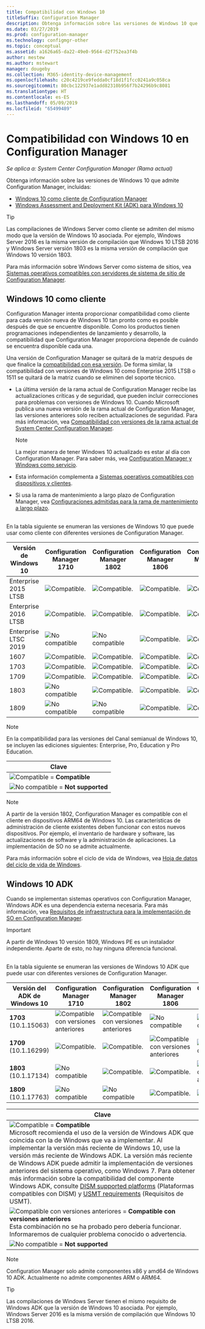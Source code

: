 ```yaml
---
title: Compatibilidad con Windows 10
titleSuffix: Configuration Manager
description: Obtenga información sobre las versiones de Windows 10 que se admiten como clientes o para OSD con System Center Configuration Manager.
ms.date: 03/27/2019
ms.prod: configuration-manager
ms.technology: configmgr-other
ms.topic: conceptual
ms.assetid: a1626a65-da22-49e0-9564-d2f752ea3f4b
author: mestew
ms.author: mstewart
manager: dougeby
ms.collection: M365-identity-device-management
ms.openlocfilehash: c20c4219ce9fedda0cf18d1f1fcc0241a9c058ca
ms.sourcegitcommit: 80cbc122937e1add82310b956f7b24296b9c8081
ms.translationtype: HT
ms.contentlocale: es-ES
ms.lasthandoff: 05/09/2019
ms.locfileid: "65499489"
---
```

# <a name="support-for-windows-10-in-configuration-manager"></a>Compatibilidad con Windows 10 en Configuration Manager  

*Se aplica a: System Center Configuration Manager (Rama actual)*

Obtenga información sobre las versiones de Windows 10 que admite Configuration Manager, incluidas:
- [Windows 10 como cliente de Configuration Manager](#windows-10-as-a-client)
- [Windows Assessment and Deployment Kit (ADK) para Windows 10](#windows-10-adk)

> [!Tip]
> Las compilaciones de Windows Server como cliente se admiten del mismo modo que la versión de Windows 10 asociada. Por ejemplo, Windows Server 2016 es la misma versión de compilación que Windows 10 LTSB 2016 y Windows Server versión 1803 es la misma versión de compilación que Windows 10 versión 1803.
> 
> Para más información sobre Windows Server como sistema de sitios, vea [Sistemas operativos compatibles con servidores de sistema de sitio de Configuration Manager](/sccm/core/plan-design/configs/supported-operating-systems-for-site-system-servers#the-server-core-installation-of-windows-server-version-1803).



## <a name="windows-10-as-a-client"></a>Windows 10 como cliente

Configuration Manager intenta proporcionar compatibilidad como cliente para cada versión nueva de Windows 10 tan pronto como es posible después de que se encuentre disponible. Como los productos tienen programaciones independientes de lanzamiento y desarrollo, la compatibilidad que Configuration Manager proporciona depende de cuándo se encuentra disponible cada una.

Una versión de Configuration Manager se quitará de la matriz después de que finalice la [compatibilidad con esa versión](/sccm/core/servers/manage/current-branch-versions-supported). De forma similar, la compatibilidad con versiones de Windows 10 como Enterprise 2015 LTSB o 1511 se quitará de la matriz cuando se eliminen del soporte técnico.

- La última versión de la rama actual de Configuration Manager recibe las actualizaciones críticas y de seguridad, que pueden incluir correcciones para problemas con versiones de Windows 10. Cuando Microsoft publica una nueva versión de la rama actual de Configuration Manager, las versiones anteriores solo reciben actualizaciones de seguridad. Para más información, vea [Compatibilidad con versiones de la rama actual de System Center Configuration Manager](/sccm/core/servers/manage/current-branch-versions-supported).  

    > [!Note]  
    > La mejor manera de tener Windows 10 actualizado es estar al día con Configuration Manager. Para saber más, vea [Configuration Manager y Windows como servicio](/sccm/core/understand/configuration-manager-and-windows-as-service).  

- Esta información complementa a [Sistemas operativos compatibles con dispositivos y clientes](/sccm/core/plan-design/configs/supported-operating-systems-for-clients-and-devices).  

- Si usa la rama de mantenimiento a largo plazo de Configuration Manager, vea [Configuraciones admitidas para la rama de mantenimiento a largo plazo](/sccm/core/understand/supported-configurations-for-ltsb).  

<br/>
En la tabla siguiente se enumeran las versiones de Windows 10 que puede usar como cliente con diferentes versiones de Configuration Manager.

| Versión de Windows 10 | Configuration Manager 1710 | Configuration Manager 1802 | Configuration Manager 1806 | Configuration Manager 1810 | Configuration Manager 1902 |
|---------------------|-----|-----|-----|-----|-----|
| Enterprise 2015 LTSB <!--10/14/2025-->   | ![Compatible.](media/green_check.png) | ![Compatible.](media/green_check.png) | ![Compatible.](media/green_check.png) | ![Compatible.](media/green_check.png) | ![Compatible.](media/green_check.png) |
| Enterprise 2016 LTSB <!--10/13/2026-->   | ![Compatible.](media/green_check.png) | ![Compatible.](media/green_check.png) | ![Compatible.](media/green_check.png) | ![Compatible.](media/green_check.png) | ![Compatible.](media/green_check.png) |
| Enterprise LTSC 2019 <!--10/10/2028-->   | ![No compatible](media/Red_X.png)   | ![No compatible](media/Red_X.png)   | ![Compatible.](media/green_check.png) | ![Compatible.](media/green_check.png) | ![Compatible.](media/green_check.png) |
| 1607   <!--04/09/2019-->   | ![Compatible.](media/green_check.png) | ![Compatible.](media/green_check.png) | ![Compatible.](media/green_check.png) | ![Compatible.](media/green_check.png) | ![Compatible.](media/green_check.png) |
| 1703   <!--10/08/2019-->   | ![Compatible.](media/green_check.png) | ![Compatible.](media/green_check.png) | ![Compatible.](media/green_check.png) | ![Compatible.](media/green_check.png) | ![Compatible.](media/green_check.png) |
| 1709   <!--04/14/2020-->   | ![Compatible.](media/green_check.png) | ![Compatible.](media/green_check.png) | ![Compatible.](media/green_check.png) | ![Compatible.](media/green_check.png) | ![Compatible.](media/green_check.png) |
| 1803   <!--11/10/2020-->   | ![No compatible](media/Red_X.png) | ![Compatible.](media/green_check.png) | ![Compatible.](media/green_check.png) | ![Compatible.](media/green_check.png) | ![Compatible.](media/green_check.png) |
| 1809   <!--04/12/2021?-->   | ![No compatible](media/Red_X.png) | ![No compatible](media/Red_X.png) | ![Compatible.](media/green_check.png) | ![Compatible.](media/green_check.png) | ![Compatible.](media/green_check.png) |

<!-- lifecycle reference: https://support.microsoft.com/help/13853/windows-lifecycle-fact-sheet -->

> [!Note]  
> En la compatibilidad para las versiones del Canal semianual de Windows 10, se incluyen las ediciones siguientes: Enterprise, Pro, Education y Pro Education.   

| Clave |
|--|
| ![Compatible](media/green_check.png) = **Compatible**  |
| ![No compatible](media/Red_X.png) = **Not supported** |

 > [!NOTE]  
 > A partir de la versión 1802, Configuration Manager es compatible con el cliente en dispositivos ARM64 de Windows 10. Las características de administración de cliente existentes deben funcionar con estos nuevos dispositivos. Por ejemplo, el inventario de hardware y software, las actualizaciones de software y la administración de aplicaciones. La implementación de SO no se admite actualmente. <!-- 1353704 --> 

Para más información sobre el ciclo de vida de Windows, vea [Hoja de datos del ciclo de vida de Windows](https://support.microsoft.com/help/13853/windows-lifecycle-fact-sheet).



## <a name="windows-10-adk"></a>Windows 10 ADK

Cuando se implementan sistemas operativos con Configuration Manager, Windows ADK es una dependencia externa necesaria. Para más información, vea [Requisitos de infraestructura para la implementación de SO en Configuration Manager](/sccm/osd/plan-design/infrastructure-requirements-for-operating-system-deployment#windows-adk-for-windows-10).

> [!Important]  
> A partir de Windows 10 versión 1809, Windows PE es un instalador independiente. Aparte de esto, no hay ninguna diferencia funcional.

<br/>
En la tabla siguiente se enumeran las versiones de Windows 10 ADK que puede usar con diferentes versiones de Configuration Manager.

| Versión del ADK de Windows 10  | Configuration Manager 1710 | Configuration Manager 1802 | Configuration Manager 1806 | Configuration Manager 1810 | Configuration Manager 1902 |
|--------------------|-----|-----|-----|-----|-----|
| **1703**<br>(10.1.15063) | ![Compatible con versiones anteriores](media/blue_compat.png) | ![Compatible con versiones anteriores](media/blue_compat.png) | ![No compatible](media/Red_X.png) | ![No compatible](media/Red_X.png) | ![No compatible](media/Red_X.png) |
| **1709**<br>(10.1.16299) | ![Compatible.](media/green_check.png) | ![Compatible.](media/green_check.png) | ![Compatible con versiones anteriores](media/blue_compat.png) | ![No compatible](media/Red_X.png)   | ![No compatible](media/Red_X.png) |
| **1803**<br>(10.1.17134) | ![No compatible](media/Red_X.png) | ![Compatible.](media/green_check.png) | ![Compatible.](media/green_check.png) | ![Compatible con versiones anteriores](media/blue_compat.png) | ![Compatible con versiones anteriores](media/blue_compat.png) |
| **1809**<br>(10.1.17763) | ![No compatible](media/Red_X.png) | ![No compatible](media/Red_X.png) | ![Compatible.](media/green_check.png) | ![Compatible.](media/green_check.png) | ![Compatible.](media/green_check.png) |

|Clave|
|--|
| ![Compatible](media/green_check.png) = **Compatible** <br/> Microsoft recomienda el uso de la versión de Windows ADK que coincida con la de Windows que va a implementar. Al implementar la versión más reciente de Windows 10, use la versión más reciente de Windows ADK. La versión más reciente de Windows ADK puede admitir la implementación de versiones anteriores del sistema operativo, como Windows 7.<!-- SCCMDocs issue 1229 --> Para obtener más información sobre la compatibilidad del componente Windows ADK, consulte [DISM supported platforms](https://docs.microsoft.com/windows-hardware/manufacture/desktop/dism-supported-platforms) (Plataformas compatibles con DISM) y [USMT requirements](https://docs.microsoft.com/windows/deployment/usmt/usmt-requirements#bkmk-1) (Requisitos de USMT). |
| ![Compatible con versiones anteriores](media/blue_compat.png)  = **Compatible con versiones anteriores** <br/> Esta combinación no se ha probado pero debería funcionar. Informaremos de cualquier problema conocido o advertencia. |
| ![No compatible](media/Red_X.png) = **Not supported** |

> [!Note]  
> Configuration Manager solo admite componentes x86 y amd64 de Windows 10 ADK. Actualmente no admite componentes ARM o ARM64. 

> [!Tip]
> Las compilaciones de Windows Server tienen el mismo requisito de Windows ADK que la versión de Windows 10 asociada. Por ejemplo, Windows Server 2016 es la misma versión de compilación que Windows 10 LTSB 2016.
